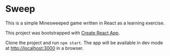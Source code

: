 # Sweep

This is a simple Minesweeped game written in React as a learning exercise.

This project was bootstrapped with [Create React App](https://github.com/facebook/create-react-app).

Clone the project and run `npm start`.
The app will be available in dev mode at [http://localhost:3000](http://localhost:3000) in a browser.



